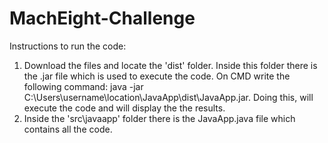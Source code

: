 # MachEight-Challenge

Instructions to run the code:

1. Download the files and locate the 'dist' folder. Inside this folder there is the .jar file which is used to execute the code. On CMD write the following command: java -jar C:\Users\username\location\JavaApp\dist\JavaApp.jar. Doing this, will execute the code and will display the the results.
2. Inside the  'src\javaapp' folder there is the JavaApp.java file which contains all the code.

